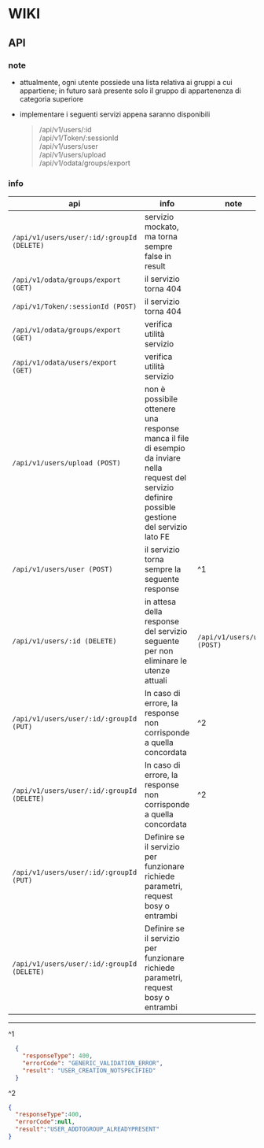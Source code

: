 # WIKI

## API

### note
* attualmente, ogni utente possiede una lista relativa ai gruppi a cui appartiene; in futuro sarà presente solo il gruppo di appartenenza di categoria superiore

* implementare i seguenti servizi appena saranno disponibili
  > /api/v1/users/:id<br/>
  > /api/v1/Token/:sessionId<br/>
  > /api/v1/users/user<br/>
  > /api/v1/users/upload<br/>
  > /api/v1/odata/groups/export<br/>

### info

| api | info | note |
|-|-|-|
|`/api/v1/users/user/:id/:groupId (DELETE)`| servizio mockato, ma torna sempre false in result | |
|`/api/v1/odata/groups/export (GET)`| il servizio torna 404 | |
|`/api/v1/Token/:sessionId (POST)`| il servizio torna 404 | |
|`/api/v1/odata/groups/export (GET)`| verifica utilità servizio | |
|`/api/v1/odata/users/export (GET)`| verifica utilità servizio | |
|`/api/v1/users/upload (POST)`| non è possibile ottenere una response<br />manca il file di esempio da inviare nella request del servizio<br />definire possible gestione del servizio lato FE | |
|`/api/v1/users/user (POST)`| il servizio torna sempre la seguente response | ^1 |
|`/api/v1/users/:id (DELETE)`| in attesa della response del servizio seguente per non eliminare le utenze attuali |`/api/v1/users/user (POST)`|
|`/api/v1/users/user/:id/:groupId (PUT)`| In caso di errore, la response non corrisponde a quella concordata | ^2 |
|`/api/v1/users/user/:id/:groupId (DELETE)`| In caso di errore, la response non corrisponde a quella concordata | ^2 |
|`/api/v1/users/user/:id/:groupId (PUT)`| Definire se il servizio per funzionare richiede parametri, request bosy o entrambi | |
|`/api/v1/users/user/:id/:groupId (DELETE)`| Definire se il servizio per funzionare richiede parametri, request bosy o entrambi | |

___

^1
```json
  {
    "responseType": 400,
    "errorCode": "GENERIC_VALIDATION_ERROR",
    "result": "USER_CREATION_NOTSPECIFIED"
  }
```

^2
```json
{
  "responseType":400,
  "errorCode":null,
  "result":"USER_ADDTOGROUP_ALREADYPRESENT"
}
```
